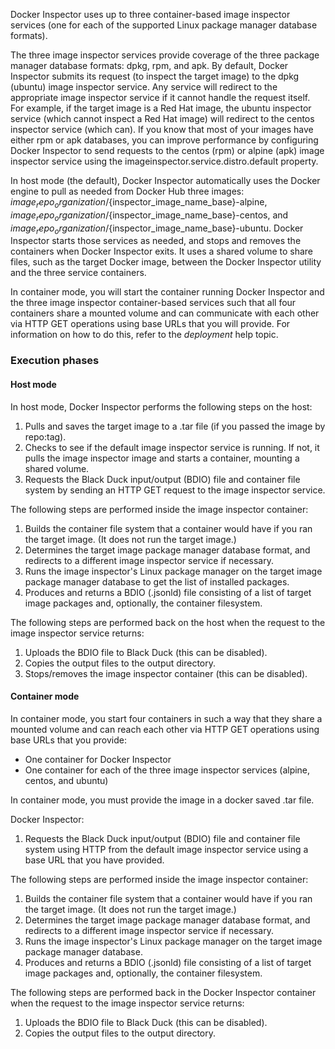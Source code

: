 Docker Inspector uses up to three container-based image inspector services
(one for each of the supported Linux package manager database formats).

The three image inspector services provide coverage of the three package manager database formats: dpkg, rpm, and apk.
By default, Docker Inspector submits its request (to inspect the target image) to the dpkg (ubuntu) image inspector service. Any service will
redirect to the appropriate image inspector service if it cannot handle the request itself. For example,
if the target image is a Red Hat image, the ubuntu inspector service (which cannot inspect a Red Hat image)
will redirect to the centos inspector
service (which can). If you know
that most of your images have either rpm or apk databases, you can improve performance by configuring
Docker Inspector to send requests to the centos (rpm) or alpine (apk) image inspector service using
the imageinspector.service.distro.default property.

In host mode (the default), Docker Inspector automatically uses the Docker engine to pull as
needed from Docker Hub
three images: ${image_repo_organization}/${inspector_image_name_base}-alpine, 
${image_repo_organization}/${inspector_image_name_base}-centos, and ${image_repo_organization}/${inspector_image_name_base}-ubuntu.
Docker Inspector starts those services as needed,
and stops and removes the containers when Docker Inspector exits. It uses a shared volume to share files, such as the target Docker image,
between the Docker Inspector utility and the three service containers.

In container mode, you will start the container running Docker Inspector and the three image inspector container-based services such that
all four containers share a mounted volume and can communicate with each other via HTTP GET operations using base URLs that you will provide.
For information on how to do this, refer to the *deployment* help topic.

### Execution phases

#### Host mode

In host mode, Docker Inspector performs the following steps on the host:

1. Pulls and saves the target image to a .tar file (if you passed the image by repo:tag).
1. Checks to see if the default image inspector service is running. If not, it pulls the image inspector image and
starts a container, mounting a shared volume.
1. Requests the Black Duck input/output (BDIO) file and container file system by sending an HTTP GET request to the image inspector service.

The following steps are performed inside the image inspector container:

1. Builds the container file system that a container would have if you ran the target image. (It does not run the target image.)
1. Determines the target image package manager database format, and redirects to a different image inspector service if necessary.
1. Runs the image inspector's Linux package manager on the target image package manager database to get the list of
installed packages.
1. Produces and returns a BDIO (.jsonld) file consisting of a list of target image packages and, optionally, the container filesystem.

The following steps are performed back on the host when the request to the image inspector service returns:

1. Uploads the BDIO file to Black Duck (this can be disabled).
1. Copies the output files to the output directory.
1. Stops/removes the image inspector container (this can be disabled).

#### Container mode

In container mode, you start four containers in such a way that they share a mounted volume and can reach each other via HTTP GET operations using
base URLs that you provide:

* One container for Docker Inspector
* One container for each of the three image inspector services (alpine, centos, and ubuntu)

In container mode, you must provide the image in a docker saved .tar file.

Docker Inspector:

1. Requests the Black Duck input/output (BDIO) file and container file system using HTTP from the default image inspector service using a 
base URL that you have provided.

The following steps are performed inside the image inspector container:

1. Builds the container file system that a container would have if you ran the target image. (It does not run the target image.)
1. Determines the target image package manager database format, and redirects to a different image inspector service if necessary.
1. Runs the image inspector's Linux package manager on the target image package manager database.
1. Produces and returns a BDIO (.jsonld) file consisting of a list of target image packages and, optionally, the container filesystem.

The following steps are performed back in the Docker Inspector container when the request to the image inspector service returns:

1. Uploads the BDIO file to Black Duck (this can be disabled).
1. Copies the output files to the output directory.
